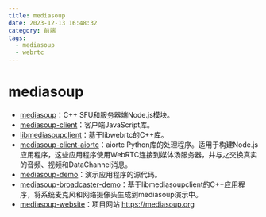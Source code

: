 ```yaml
---
title: mediasoup
date: 2023-12-13 16:48:32
category: 前端
tags:
  - mediasoup
  - webrtc
---
```

# mediasoup
- [mediasoup](https://github.com/versatica/mediasoup/)：C++ SFU和服务器端Node.js模块。
- [mediasoup-client](https://github.com/versatica/mediasoup-client/)：客户端JavaScript库。
- [libmediasoupclient](https://github.com/versatica/libmediasoupclient/)：基于libwebrtc的C++库。
- [mediasoup-client-aiortc](https://github.com/versatica/mediasoup-demo/)：aiortc Python库的处理程序。适用于构建Node.js应用程序，这些应用程序使用WebRTC连接到媒体汤服务器，并与之交换真实的音频、视频和DataChannel消息。
- [mediasoup-demo](https://github.com/versatica/mediasoup-demo/)：演示应用程序的源代码。
- [mediasoup-broadcaster-demo](https://github.com/versatica/mediasoup-broadcaster-demo/)：基于libmediasoupclient的C++应用程序，将系统麦克风和网络摄像头生成到mediasoup演示中。
- [mediasoup-website](https://github.com/versatica/mediasoup-website/)：项目网站 https://mediasoup.org

